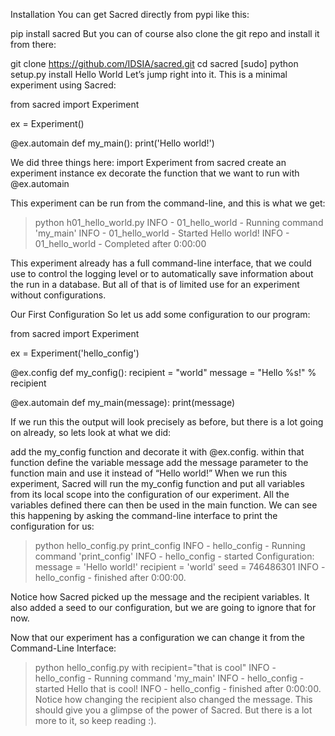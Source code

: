 Installation
You can get Sacred directly from pypi like this:

pip install sacred
But you can of course also clone the git repo and install it from there:

git clone https://github.com/IDSIA/sacred.git
cd sacred
[sudo] python setup.py install
Hello World
Let’s jump right into it. This is a minimal experiment using Sacred:

from sacred import Experiment

ex = Experiment()

@ex.automain
def my_main():
    print('Hello world!')

We did three things here:
import Experiment from sacred
create an experiment instance ex
decorate the function that we want to run with @ex.automain

This experiment can be run from the command-line, and this is what we get:

> python h01_hello_world.py
INFO - 01_hello_world - Running command 'my_main'
INFO - 01_hello_world - Started
Hello world!
INFO - 01_hello_world - Completed after 0:00:00

This experiment already has a full command-line interface, that we could use to control the logging level or to automatically save information about the run in a database. But all of that is of limited use for an experiment without configurations.

Our First Configuration
So let us add some configuration to our program:

from sacred import Experiment

ex = Experiment('hello_config')

@ex.config
def my_config():
    recipient = "world"
    message = "Hello %s!" % recipient

@ex.automain
def my_main(message):
    print(message)

If we run this the output will look precisely as before, but there is a lot going on already, so lets look at what we did:

add the my_config function and decorate it with @ex.config.
within that function define the variable message
add the message parameter to the function main and use it instead of “Hello world!”
When we run this experiment, Sacred will run the my_config function and put all variables from its local scope into the configuration of our experiment. All the variables defined there can then be used in the main function. We can see this happening by asking the command-line interface to print the configuration for us:

> python hello_config.py print_config
INFO - hello_config - Running command 'print_config'
INFO - hello_config - started
Configuration:
  message = 'Hello world!'
  recipient = 'world'
  seed = 746486301
INFO - hello_config - finished after 0:00:00.

Notice how Sacred picked up the message and the recipient variables. It also added a seed to our configuration, but we are going to ignore that for now.

Now that our experiment has a configuration we can change it from the Command-Line Interface:

> python hello_config.py with recipient="that is cool"
INFO - hello_config - Running command 'my_main'
INFO - hello_config - started
Hello that is cool!
INFO - hello_config - finished after 0:00:00.
Notice how changing the recipient also changed the message. This should give you a glimpse of the power of Sacred. But there is a lot more to it, so keep reading :).
